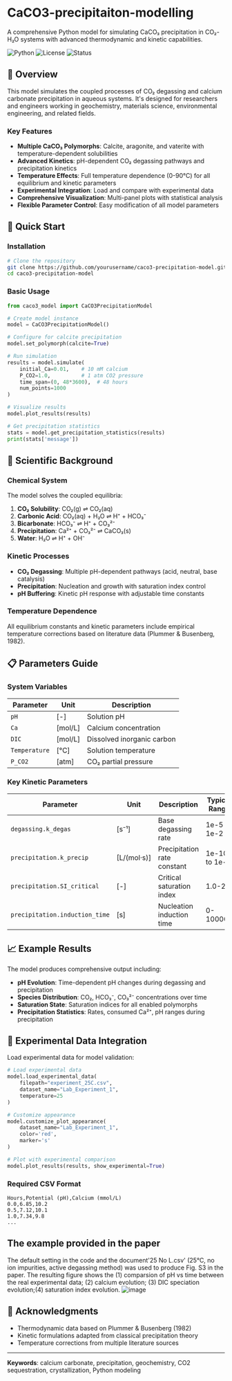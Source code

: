 # CaCO3-precipitaiton-modelling

A comprehensive Python model for simulating CaCO₃ precipitation in CO₂-H₂O systems with advanced thermodynamic and kinetic capabilities.

![Python](https://img.shields.io/badge/python-3.7+-blue.svg)
![License](https://img.shields.io/badge/license-MIT-green.svg)
![Status](https://img.shields.io/badge/status-stable-brightgreen.svg)

## 🌟 Overview

This model simulates the coupled processes of CO₂ degassing and calcium carbonate precipitation in aqueous systems. It's designed for researchers and engineers working in geochemistry, materials science, environmental engineering, and related fields.

### Key Features

- **Multiple CaCO₃ Polymorphs**: Calcite, aragonite, and vaterite with temperature-dependent solubilities
- **Advanced Kinetics**: pH-dependent CO₂ degassing pathways and precipitation kinetics
- **Temperature Effects**: Full temperature dependence (0-90°C) for all equilibrium and kinetic parameters
- **Experimental Integration**: Load and compare with experimental data
- **Comprehensive Visualization**: Multi-panel plots with statistical analysis
- **Flexible Parameter Control**: Easy modification of all model parameters

## 🚀 Quick Start

### Installation

```bash
# Clone the repository
git clone https://github.com/yourusername/caco3-precipitation-model.git
cd caco3-precipitation-model

```

### Basic Usage

```python
from caco3_model import CaCO3PrecipitationModel

# Create model instance
model = CaCO3PrecipitationModel()

# Configure for calcite precipitation
model.set_polymorph(calcite=True)

# Run simulation
results = model.simulate(
    initial_Ca=0.01,    # 10 mM calcium
    P_CO2=1.0,          # 1 atm CO2 pressure
    time_span=(0, 48*3600),  # 48 hours
    num_points=1000
)

# Visualize results
model.plot_results(results)

# Get precipitation statistics
stats = model.get_precipitation_statistics(results)
print(stats['message'])
```

## 🔬 Scientific Background

### Chemical System

The model solves the coupled equilibria:

1. **CO₂ Solubility**: CO₂(g) ⇌ CO₂(aq)
2. **Carbonic Acid**: CO₂(aq) + H₂O ⇌ H⁺ + HCO₃⁻
3. **Bicarbonate**: HCO₃⁻ ⇌ H⁺ + CO₃²⁻
4. **Precipitation**: Ca²⁺ + CO₃²⁻ ⇌ CaCO₃(s)
5. **Water**: H₂O ⇌ H⁺ + OH⁻

### Kinetic Processes

- **CO₂ Degassing**: Multiple pH-dependent pathways (acid, neutral, base catalysis)
- **Precipitation**: Nucleation and growth with saturation index control
- **pH Buffering**: Kinetic pH response with adjustable time constants

### Temperature Dependence

All equilibrium constants and kinetic parameters include empirical temperature corrections based on literature data (Plummer & Busenberg, 1982).

## 📋 Parameters Guide

### System Variables
| Parameter | Unit | Description | 
|-----------|------|-------------|
| `pH` | [-] | Solution pH | 0-14 |
| `Ca` | [mol/L] | Calcium concentration |
| `DIC` | [mol/L] | Dissolved inorganic carbon | 
| `Temperature` | [°C] | Solution temperature |
| `P_CO2` | [atm] | CO₂ partial pressure |

### Key Kinetic Parameters
| Parameter | Unit | Description | Typical Range |
|-----------|------|-------------|---------------|
| `degassing.k_degas` | [s⁻¹] | Base degassing rate | 1e-5 to 1e-2 |
| `precipitation.k_precip` | [L/(mol·s)] | Precipitation rate constant | 1e-10 to 1e-6 |
| `precipitation.SI_critical` | [-] | Critical saturation index | 1.0-2.0 |
| `precipitation.induction_time` | [s] | Nucleation induction time | 0-100000 |

## 📈 Example Results

The model produces comprehensive output including:

- **pH Evolution**: Time-dependent pH changes during degassing and precipitation
- **Species Distribution**: CO₂, HCO₃⁻, CO₃²⁻ concentrations over time
- **Saturation State**: Saturation indices for all enabled polymorphs
- **Precipitation Statistics**: Rates, consumed Ca²⁺, pH ranges during precipitation

## 🧪 Experimental Data Integration

Load experimental data for model validation:

```python
# Load experimental data
model.load_experimental_data(
    filepath="experiment_25C.csv",
    dataset_name="Lab_Experiment_1",
    temperature=25
)

# Customize appearance
model.customize_plot_appearance(
    dataset_name="Lab_Experiment_1",
    color='red',
    marker='s'
)

# Plot with experimental comparison
model.plot_results(results, show_experimental=True)
```

### Required CSV Format
```csv
Hours,Potential (pH),Calcium (mmol/L)
0.0,6.85,10.2
0.5,7.12,10.1
1.0,7.34,9.8
...
```

## The example provided in the paper

The default setting in the code and the document'25 No L.csv' (25°C, no ion impurities, active degassing method) was used to produce Fig. S3 in the paper. The resulting figure shows the (1) comparsion of pH vs time between the real experimental data; (2) calcium evolution; (3) DIC speciation evolution;(4) saturation index evolution.
![image](https://github.com/user-attachments/assets/b6a6f299-0db6-4646-9461-4ee027d33202)



## 🙏 Acknowledgments

- Thermodynamic data based on Plummer & Busenberg (1982)
- Kinetic formulations adapted from classical precipitation theory
- Temperature corrections from multiple literature sources

---

**Keywords**: calcium carbonate, precipitation, geochemistry, CO2 sequestration, crystallization, Python modeling
